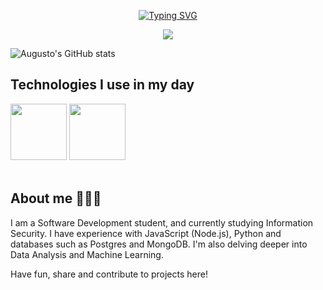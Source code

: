 <p align="center">
  <a href="https://git.io/typing-svg"><img src="https://readme-typing-svg.demolab.com?font=JetBrains+Mono&weight=500&size=24&duration=2000&pause=1000&color=CBA6F7&center=true&width=500&lines=Augusto+Santana+Guilherme;Cibersecurity+%7C+Development+%7C+Data" alt="Typing SVG" /></a> 
</p>

<!-- Social Icons Section -->
<p align="center">
  <a href="https://www.linkedin.com/in/augusto-santana-guilherme-6686a3241/" target="_blank"><img src="https://img.shields.io/badge/-LinkedIn-%230077B5?style=for-the-badge&logo=linkedin&logoColor=white" target="_blank"></a>
</p>

![Augusto's GitHub stats](https://github-readme-stats.vercel.app/api?username=augustosang&show_icons=true&theme=material-palenight)

## Technologies I use in my day

<div style="align-itens: center">
  <img src="https://cdn.jsdelivr.net/gh/devicons/devicon@latest/icons/javascript/javascript-original.svg" widht=80 height=90/>
  <img src="https://cdn.jsdelivr.net/gh/devicons/devicon@latest/icons/python/python-original.svg" widht=80 height=90/>
</div><br/>

## About me 🧑🏻‍💻
I am a Software Development student, and currently studying Information Security. I have experience with JavaScript (Node.js), Python and databases such as Postgres and MongoDB. I'm also delving deeper into Data Analysis and Machine Learning.<br/>

Have fun, share and contribute to projects here!